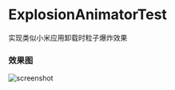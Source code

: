 # ExplosionAnimatorTest
实现类似小米应用卸载时粒子爆炸效果
### 效果图

![screenshot](https://github.com/SmartArvin/ExplosionAnimatorTest/blob/master/screenshot/%E7%B2%92%E5%AD%90%E5%8A%A8%E6%95%88.gif)